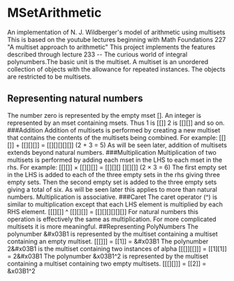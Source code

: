 # MSetArithmetic
An implementation of N. J. Wildberger's model of arithmetic using multisets
This is based on the youtube lectures beginning with Math Foundations 227 
"A multiset approach to arithmetic"
This project implements the features described through lecture 233 -- 
The curious world of integral polynumbers.The basic unit is the multiset. 
A multiset is an unordered collection of objects with the allowance for repeated instances. 
The objects are restricted to be multisets.
## Representing natural numbers 
The number zero is represented by the empty mset []. An integer is represented 
by an mset containing msets. Thus 1 is [[]] 2 is [[][]] and so on.
###Addition
Addition of multisets is performed by creating a new multiset that contains the
contents of the multisets being combined. For example:
    [[][]] + [[][][]] = [[][][][][]] (2 + 3 = 5)
As will be seen later, addition of multisets extends beyond natural numbers.
###Multiplication
Multiplication of two multisets is performed by adding each mset in the LHS
to each mset in the rhs. For example:
    [[][]] × [[][][]] = [[][][] [][][]] (2 × 3 = 6)
The first empty set in the LHS is added to each of the three empty sets in the
rhs giving three empty sets. Then the second empty set is added to the three
empty sets giving a total of six. As will be seen later this applies to more
than natural numbers. Multiplication is associative.
###Caret
The caret operator (^) is similar to multiplication except that each LHS element
is multiplied by each RHS element.
    [[[][]] ^ [[][][]] = [[][][][][][]]
For natural numbers this operation is effectively the same as multiplication.
For more complicated multisets it is more meaningful.
##Representing PolyNumbers
The polynumber &#x03B1 is represented by the multiset containing a multiset
containing an empty multiset.
    [[[]]] = [[1]] = &#x03B1
The polynumber 2&#x03B1 is the multiset containing two instances of alpha
    [[[]][[]]] = [[1][1]] = 2&#x03B1
The polynumber &x03B1^2 is represented by the multiset containing a multiset
containing two empty multisets.
    [[[][]]] = [[2]] = &x03B1^2
